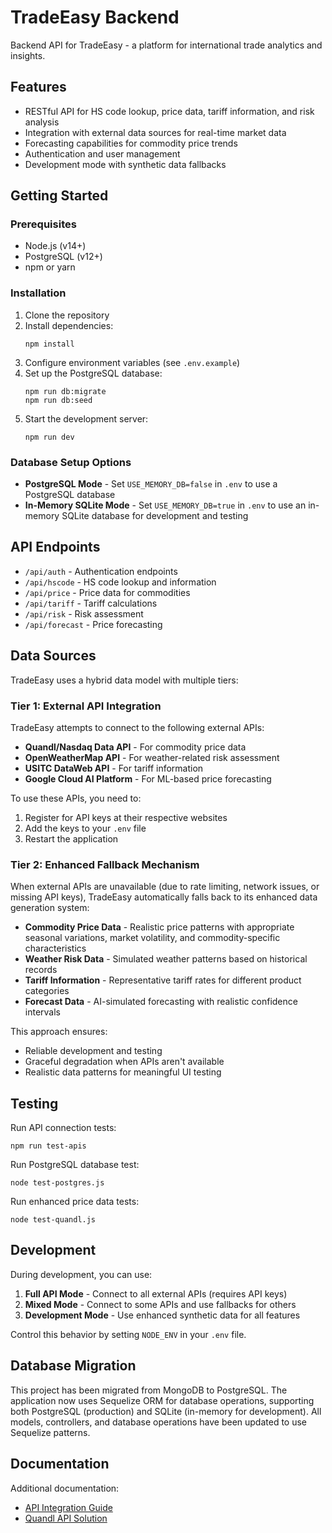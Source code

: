 # TradeEasy Backend

Backend API for TradeEasy - a platform for international trade analytics and insights.

## Features

- RESTful API for HS code lookup, price data, tariff information, and risk analysis
- Integration with external data sources for real-time market data
- Forecasting capabilities for commodity price trends
- Authentication and user management
- Development mode with synthetic data fallbacks

## Getting Started

### Prerequisites

- Node.js (v14+)
- PostgreSQL (v12+)
- npm or yarn

### Installation

1. Clone the repository
2. Install dependencies:
   ```
   npm install
   ```
3. Configure environment variables (see `.env.example`)
4. Set up the PostgreSQL database:
   ```
   npm run db:migrate
   npm run db:seed
   ```
5. Start the development server:
   ```
   npm run dev
   ```

### Database Setup Options

- **PostgreSQL Mode** - Set `USE_MEMORY_DB=false` in `.env` to use a PostgreSQL database
- **In-Memory SQLite Mode** - Set `USE_MEMORY_DB=true` in `.env` to use an in-memory SQLite database for development and testing

## API Endpoints

- `/api/auth` - Authentication endpoints
- `/api/hscode` - HS code lookup and information
- `/api/price` - Price data for commodities
- `/api/tariff` - Tariff calculations
- `/api/risk` - Risk assessment
- `/api/forecast` - Price forecasting

## Data Sources

TradeEasy uses a hybrid data model with multiple tiers:

### Tier 1: External API Integration

TradeEasy attempts to connect to the following external APIs:

- **Quandl/Nasdaq Data API** - For commodity price data
- **OpenWeatherMap API** - For weather-related risk assessment 
- **USITC DataWeb API** - For tariff information
- **Google Cloud AI Platform** - For ML-based price forecasting

To use these APIs, you need to:
1. Register for API keys at their respective websites
2. Add the keys to your `.env` file
3. Restart the application

### Tier 2: Enhanced Fallback Mechanism

When external APIs are unavailable (due to rate limiting, network issues, or missing API keys), TradeEasy automatically falls back to its enhanced data generation system:

- **Commodity Price Data** - Realistic price patterns with appropriate seasonal variations, market volatility, and commodity-specific characteristics
- **Weather Risk Data** - Simulated weather patterns based on historical records
- **Tariff Information** - Representative tariff rates for different product categories
- **Forecast Data** - AI-simulated forecasting with realistic confidence intervals

This approach ensures:
- Reliable development and testing
- Graceful degradation when APIs aren't available
- Realistic data patterns for meaningful UI testing

## Testing

Run API connection tests:
```
npm run test-apis
```

Run PostgreSQL database test:
```
node test-postgres.js
```

Run enhanced price data tests:
```
node test-quandl.js
```

## Development

During development, you can use:

1. **Full API Mode** - Connect to all external APIs (requires API keys)
2. **Mixed Mode** - Connect to some APIs and use fallbacks for others
3. **Development Mode** - Use enhanced synthetic data for all features

Control this behavior by setting `NODE_ENV` in your `.env` file.

## Database Migration

This project has been migrated from MongoDB to PostgreSQL. The application now uses Sequelize ORM for database operations, supporting both PostgreSQL (production) and SQLite (in-memory for development). All models, controllers, and database operations have been updated to use Sequelize patterns.

## Documentation

Additional documentation:
- [API Integration Guide](./REAL_DATA_SETUP.md)
- [Quandl API Solution](./QUANDL_API_SOLUTION.md)